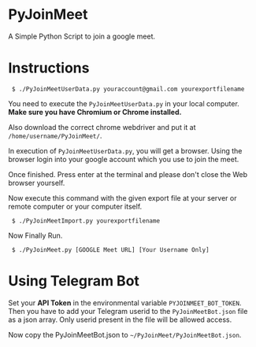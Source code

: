# PyJoinMeet

A Simple Python Script to join a google meet.

# Instructions

```
 $ ./PyJoinMeetUserData.py youraccount@gmail.com yourexportfilename
```

You need to execute the ```PyJoinMeetUserData.py``` in your local computer.
**Make sure you have Chromium or Chrome installed.**

Also download the correct chrome webdriver and put it at ```/home/username/PyJoinMeet/```.

In execution of ```PyJoinMeetUserData.py```, you will get a browser. Using the browser 
login into your google account which you use to join the meet.

Once finished. Press enter at the terminal and please don't close the Web browser yourself.

Now execute this command with the given export file at your server or remote computer or your
computer itself.

```
 $ ./PyJoinMeetImport.py yourexportfilename
```

Now Finally Run.

```
 $ ./PyJoinMeet.py [GOOGLE Meet URL] [Your Username Only]
```

# Using Telegram Bot

Set your **API Token** in the environmental variable ```PYJOINMEET_BOT_TOKEN```. Then you have to add your Telegram userid to 
the ```PyJoinMeetBot.json``` file as a json array. Only userid present in the file will be allowed access.

Now copy the PyJoinMeetBot.json to ```~/PyJoinMeet/PyJoinMeetBot.json```.
